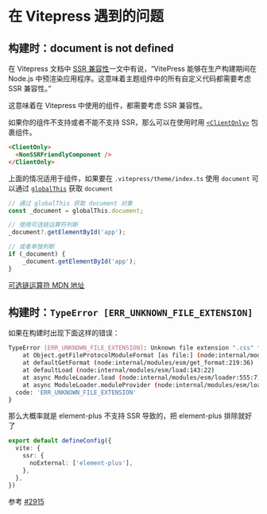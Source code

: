 # 在 Vitepress 遇到的问题

## 构建时：document is not defined

在 Vitepress 文档中 [SSR 兼容性](https://vitepress.dev/zh/guide/ssr-compat)一文中有说，“VitePress 能够在生产构建期间在 Node.js 中预渲染应用程序。这意味着主题组件中的所有自定义代码都需要考虑 SSR 兼容性。”

这意味着在 Vitepress 中使用的组件，都需要考虑 SSR 兼容性。

如果你的组件不支持或者不能不支持 SSR，那么可以在使用时用 [`<ClientOnly>`](https://vitepress.dev/zh/guide/ssr-compat#clientonly) 包裹组件。

```md
<ClientOnly>
  <NonSSRFriendlyComponent />
</ClientOnly>
```

上面的情况适用于组件，如果要在 `.vitepress/theme/index.ts` 使用 `document` 可以通过 [`globalThis`](https://developer.mozilla.org/zh-CN/docs/Web/JavaScript/Reference/Global_Objects/globalThis) 获取 `document`


```js
// 通过 globalThis 获取 document 对象
const _document = globalThis.document;

// 使用可选链运算符判断
_document?.getElementById('app');

// 或者单独判断
if (_document) {
	_document.getElementById('app');
}
```

[可选链运算符 MDN 地址](https://developer.mozilla.org/zh-CN/docs/Web/JavaScript/Reference/Operators/Optional_chaining)

## 构建时：`TypeError [ERR_UNKNOWN_FILE_EXTENSION]`

如果在构建时出现下面这样的错误：

```sh
TypeError [ERR_UNKNOWN_FILE_EXTENSION]: Unknown file extension ".css" for xxx\node_modules\element-plus\theme-chalk\el-message.css
    at Object.getFileProtocolModuleFormat [as file:] (node:internal/modules/esm/get_format:176:9)
    at defaultGetFormat (node:internal/modules/esm/get_format:219:36)
    at defaultLoad (node:internal/modules/esm/load:143:22)
    at async ModuleLoader.load (node:internal/modules/esm/loader:555:7)
    at async ModuleLoader.moduleProvider (node:internal/modules/esm/loader:434:45) {
  code: 'ERR_UNKNOWN_FILE_EXTENSION'
}
```

那么大概率就是 element-plus 不支持 SSR 导致的，把 element-plus 排除就好了

```ts [.vitepress/config.ts]
export default defineConfig({
  vite: {
    ssr: {
      noExternal: ['element-plus'],
    },
  },
})
```

参考 [#2915](https://github.com/vuejs/vitepress/issues/2915)

